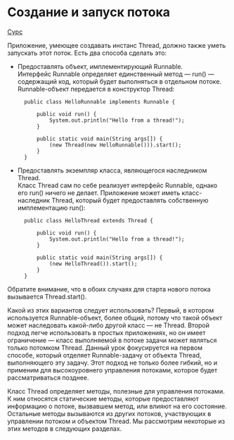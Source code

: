 # Создание и запуск потока  

[Сурс](https://docs.oracle.com/javase/tutorial/essential/concurrency/runthread.html)  

Приложение, умеющее создавать инстанс Thread, должно также уметь запускать этот поток. Есть два способа сделать это:  

+ Предоставлять объект, имплементирующий Runnable.  
Интерфейс Runnable определяет единственный метод — run() — содержащий код, который будет выполняться в отдельном потоке. Runnable-объект передается в конструктор Thread:  

		public class HelloRunnable implements Runnable {

			public void run() {
				System.out.println("Hello from a thread!");
			}

			public static void main(String args[]) {
				(new Thread(new HelloRunnable())).start();
			}
		}

+ Предоставлять экземпляр класса, являющегося наследником Thread.  
Класс Thread сам по себе реализует интерфейс Runnable, однако его run() ничего не делает. Приложение может иметь класс-наследник Thread, который будет предоставлять собственную имплементацию run():  

		public class HelloThread extends Thread {

			public void run() {
				System.out.println("Hello from a thread!");
			}

			public static void main(String args[]) {
				(new HelloThread()).start();
			}
		}

Обратите внимание, что в обоих случаях для старта нового потока вызывается Thread.start().  

Какой из этих вариантов следует использовать? Первый, в котором используется Runnable-объект, более общий, потому что такой объект может наследовать какой-либо другой класс — не Thread. Второй подход легче использовать в простых приложениях, но он имеет ограничение — класс выполняемой в потоке задачи может являться только потомком Thread. Данный урок фокусируется на первом способе, который отделяет Runnable-задачу от объекта Thread, выполняющего эту задачу. Этот подход не только более гибкий, но и применим для высокоуровнего управления потоками, которое будет рассматриваться позднее.

Класс Thread определяет методы, полезные для управления потоками. К ним относятся статические методы, которые предоставляют информацию о потоке, вызвавшем метод, или влияют на его состояние. Остальные методы вызываются из других потоков, участвующих в управлении потоком и объектом Thread. Мы рассмотрим некоторые из этих методов в следующих разделах.  
